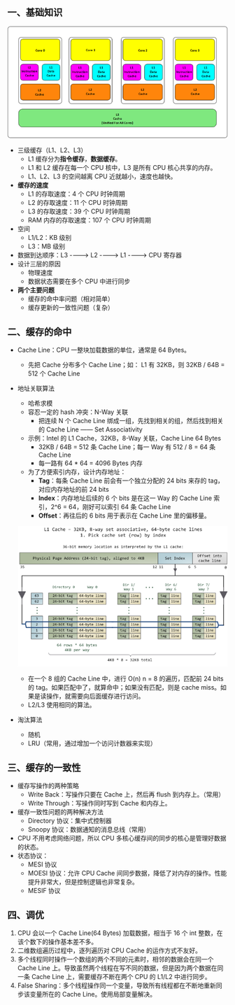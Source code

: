 ## 一、基础知识

![](images/cache.architecture.png)

- 三级缓存（L1、L2、L3）
  - L1 缓存分为**指令缓存**，**数据缓存**。
  - L1 和 L2 缓存在每一个 CPU 核中，L3 是所有 CPU 核心共享的内存。
  - L1、L2、L3 的空间越离 CPU 近就越小，速度也越快。
- **缓存的速度**
  - L1 的存取速度：4 个 CPU 时钟周期
  - L2 的存取速度：11 个 CPU 时钟周期
  - L3 的存取速度：39 个 CPU 时钟周期
  - RAM 内存的存取速度：107 个 CPU 时钟周期
- 空间
  - L1/L2：KB 级别
  - L3：MB 级别
- 数据到达顺序：L3 ----> L2 ----> L1 ----> CPU 寄存器
- 设计三层的原因
  - 物理速度
  - 数据状态需要在多个 CPU 中进行同步
- **两个主要问题**
  - 缓存的命中率问题（相对简单）
  - 缓存更新的一致性问题（复杂）



## 二、缓存的命中

- Cache Line：CPU 一整块加载数据的单位，通常是 64 Bytes。

  - 先把 Cache 分布多个 Cache Line；如： L1 有 32KB，则 32KB / 64B = 512 个 Cache Line

- 地址关联算法

  - 哈希求模
  - 容忍一定的 hash 冲突：N-Way 关联
    - 把连续 N 个 Cache Line 绑成一组，先找到相关的组，然后找到相关的 Cache Line —— Set Associativity
  - 示例：Intel 的 L1 Cache，32KB，8-Way 关联，Cache Line 64 Bytes
    - 32KB / 64B = 512 条 Cache Line；每一 Way 有 512 / 8 = 64 条 Cache Line
    - 每一路有 64 * 64 = 4096 Bytes 内存
  - 为了方便索引内存，设计内存地址：
    - **Tag**：每条 Cache Line 前会有一个独立分配的 24 bits 来存的 tag，对应内存地址的前 24 bits
    - **Index**：内存地址后续的 6 个 bits 是在这一 Way 的 Cache Line 索引，2^6 = 64，刚好可以索引 64 条 Cache Line
    - **Offset**：再往后的 6 bits 用于表示在 Cache Line 里的偏移量。

  ![](images/L1CacheExample.png)

  - 在一个 8 组的 Cache Line 中，进行 O(n) n = 8 的遍历，匹配前 24 bits 的 tag。如果匹配中了，就算命中；如果没有匹配，则是 cache miss。如果是读操作，就需要向后面缓存进行访问。
  - L2/L3 使用相同的算法。

- 淘汰算法

  - 随机
  - LRU（常用，通过增加一个访问计数器来实现）



## 三、缓存的一致性

- 缓存写操作的两种策略
  - Write Back：写操作只要在 Cache 上，然后再 flush 到内存上。（常用）
  - Write Through：写操作同时写到 Cache 和内存上。
- 缓存一致性问题的两种解决方法
  - Directory 协议：集中式控制器
  - Snoopy 协议：数据通知的消息总线（常用）
- CPU 不用考虑网络问题，所以 CPU 多核心缓存间的同步的核心是管理好数据的状态。
- 状态协议：
  - MESI 协议
  - MOESI 协议：允许 CPU Cache 间同步数据，降低了对内存的操作。性能提升非常大，但是控制逻辑也非常复杂。
  - MESIF 协议



## 四、调优

1. CPU 会以一个 Cache Line(64 Bytes) 加载数据，相当于 16 个 int 整数，在该个数下的操作基本差不多。
2. 二维数组遍历过程中，逐列遍历对 CPU Cache 的运作方式不友好。
3. 多个线程同时操作一个数组的两个不同的元素时，相邻的数据会在同一个 Cache Line 上。导致虽然两个线程在写不同的数据，但是因为两个数据在同一条 Cache Line 上，需要缓存不断在两个 CPU 的 L1/L2 中进行同步。
4. False Sharing：多个线程操作同一个变量，导致所有线程都在不断地重新同步该变量所在的 Cache Line。使用局部变量解决。